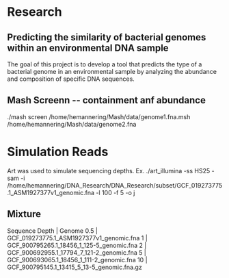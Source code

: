 # Research
##  Predicting the similarity of bacterial genomes within an environmental DNA sample

The goal of this project is to develop a tool that predicts the type of a bacterial genome in an environmental sample by analyzing the abundance and composition of specific DNA sequences. 

## Mash Screenn -- containment anf abundance
./mash screen /home/hemannering/Mash/data/genome1.fna.msh /home/hemannering/Mash/data/genome2.fna

# Simulation Reads
Art was used to simulate sequencing depths. 
Ex. ./art_illumina -ss HS25 -sam -i /home/hemannering/DNA_Research/DNA_Research/subset/GCF_019273775.1_ASM1927377v1_genomic.fna -l 100 -f 5 -o j

 ## Mixture 
Sequence Depth | Genome 
0.5            | GCF_019273775.1_ASM1927377v1_genomic.fna
1              | GCF_900795265.1_18456_1_125-5_genomic.fna
2              | GCF_900692955.1_17794_7_121-2_genomic.fna
5              | GCF_900693065.1_18456_1_111-2_genomic.fna
10             | GCF_900795145.1_13415_5_13-5_genomic.fna.gz

